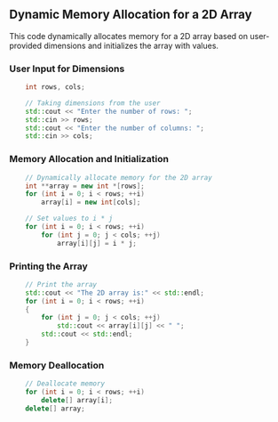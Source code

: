 ## Dynamic Memory Allocation for a 2D Array

This code dynamically allocates memory for a 2D array based on user-provided dimensions and initializes the array with values.

### User Input for Dimensions

```cpp
    int rows, cols;

    // Taking dimensions from the user
    std::cout << "Enter the number of rows: ";
    std::cin >> rows;
    std::cout << "Enter the number of columns: ";
    std::cin >> cols;
```

### Memory Allocation and Initialization

```cpp
    // Dynamically allocate memory for the 2D array
    int **array = new int *[rows];
    for (int i = 0; i < rows; ++i)
        array[i] = new int[cols];

    // Set values to i * j
    for (int i = 0; i < rows; ++i)
        for (int j = 0; j < cols; ++j)
            array[i][j] = i * j;
```

### Printing the Array

```cpp
    // Print the array
    std::cout << "The 2D array is:" << std::endl;
    for (int i = 0; i < rows; ++i)
    {
        for (int j = 0; j < cols; ++j)
            std::cout << array[i][j] << " ";
        std::cout << std::endl;
    }
```

### Memory Deallocation

```cpp
    // Deallocate memory
    for (int i = 0; i < rows; ++i)
        delete[] array[i];
    delete[] array;
```
